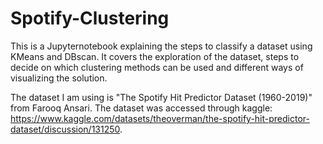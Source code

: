 # Spotify-Clustering
This is a Jupyternotebook explaining the steps to classify a dataset using KMeans and DBscan. 
It covers the exploration of the dataset, steps to decide on which clustering methods can be used and different ways of visualizing the solution.

The dataset I am using is "The Spotify Hit Predictor Dataset (1960-2019)" from Farooq Ansari. The dataset was accessed through kaggle: https://www.kaggle.com/datasets/theoverman/the-spotify-hit-predictor-dataset/discussion/131250.
